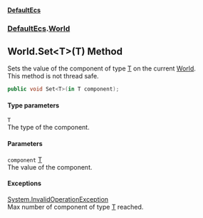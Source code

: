 #### [DefaultEcs](DefaultEcs.md 'DefaultEcs')
### [DefaultEcs](DefaultEcs.md#DefaultEcs 'DefaultEcs').[World](World.md 'DefaultEcs.World')
## World.Set&lt;T&gt;(T) Method
Sets the value of the component of type [T](World_Set_T_(T).md#DefaultEcs_World_Set_T_(T)_T 'DefaultEcs.World.Set&lt;T&gt;(T).T') on the current [World](World.md 'DefaultEcs.World').  
This method is not thread safe.  
```csharp
public void Set<T>(in T component);
```
#### Type parameters
<a name='DefaultEcs_World_Set_T_(T)_T'></a>
`T`  
The type of the component.
  
#### Parameters
<a name='DefaultEcs_World_Set_T_(T)_component'></a>
`component` [T](World_Set_T_(T).md#DefaultEcs_World_Set_T_(T)_T 'DefaultEcs.World.Set&lt;T&gt;(T).T')  
The value of the component.
  
#### Exceptions
[System.InvalidOperationException](https://docs.microsoft.com/en-us/dotnet/api/System.InvalidOperationException 'System.InvalidOperationException')  
Max number of component of type [T](World_Set_T_(T).md#DefaultEcs_World_Set_T_(T)_T 'DefaultEcs.World.Set&lt;T&gt;(T).T') reached.
